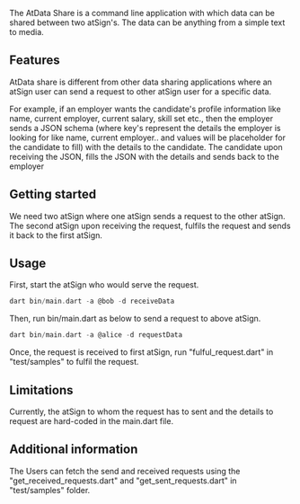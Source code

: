 <!-- 
This README describes the package. If you publish this package to pub.dev,
this README's contents appear on the landing page for your package.

For information about how to write a good package README, see the guide for
[writing package pages](https://dart.dev/guides/libraries/writing-package-pages). 

For general information about developing packages, see the Dart guide for
[creating packages](https://dart.dev/guides/libraries/create-library-packages)
and the Flutter guide for
[developing packages and plugins](https://flutter.dev/developing-packages). 
-->

The AtData Share is a command line application with which data can be shared between two atSign's.
The data can be anything from a simple text to media.

## Features

AtData share is different from other data sharing applications where an atSign user can send a request to other atSign user for a specific data.

For example, if an employer wants the candidate's profile information like name, current employer, current salary, skill set etc., then the employer sends a JSON schema (where key's represent the details the employer is looking for like name, current employer.. and values will be placeholder for the candidate to fill)
with the details to the candidate. The candidate upon receiving the JSON, fills the JSON with the details and sends back to the employer

## Getting started

We need two atSign where one atSign sends a request to the other atSign.
The second atSign upon receiving the request, fulfils the request and sends it back to the first atSign.

## Usage

First, start the atSign who would serve the request.

```dart
dart bin/main.dart -a @bob -d receiveData
```

Then, run bin/main.dart as below to send a request to above atSign. 

```dart
dart bin/main.dart -a @alice -d requestData
```
Once, the request is received to first atSign, run "fulful_request.dart" in "test/samples" to fulfil the request.

## Limitations

Currently, the atSign to whom the request has to sent and the details to request are hard-coded in the main.dart file.

## Additional information

The Users can fetch the send and received requests using the "get_received_requests.dart" and "get_sent_requests.dart" in "test/samples" folder.
